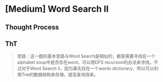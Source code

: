 # \[Medium\] Word Search II

## Thought Process

## ThT

> 思路：这一题的基本思路与Word Search是相似的，都是需要寻找在一个alphabet soup中是否存在word，可以用DFS recursion的办法来寻找。不过对于Word Search II，因为事先存在一个words dictionary，所以可以利用Trie的数据结构来存储，提高查询效率。

